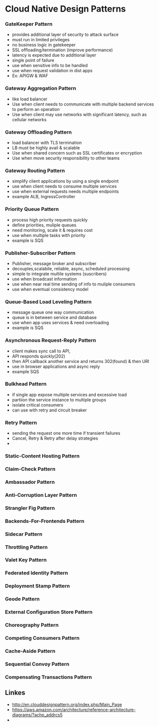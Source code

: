 # Cloud Native Design Patterns
### GateKeeper Pattern
  * provides additional layer of security to attack surface
  * must run in limited privileges
  * no business logic in gatekeeper
  * SSL offloading/termination (improve performance)
  * latency is expected due to additional layer
  * single point of failure
  * use when sensitive info to be handled
  * use when request validation in dist apps
  * Ex: APIGW & WAF
### Gateway Aggregation Pattern
  * like load balancer
  * Use when client needs to communicate with multiple backend services to perform an operation
  * Use when client may use networks with significant latency, such as cellular networks
### Gateway Offloading Pattern
  * load balancer with TLS termination
  * LB must be highly avail & scalable
  * Use when shared concern such as SSL certificates or encryption
  * Use when move security responsibility to other teams
### Gateway Routing Pattern
  * simplify client applications by using a single endpoint
  * use when client needs to consume multiple services
  * use when external requests needs multiple endpoints
  * example ALB, IngressController
### Priority Queue Pattern
  * process high priority requests quickly
  * define priorities, muliple queues 
  * need monitoring, scale it & requires cost
  * use when multiple tasks with priority
  * example is SQS
### Publisher-Subscriber Pattern
  * Publisher, message broker and subscriber
  * decouples,scalabile, reliable, async, scheduled processing
  * simple to integrate multile systems (suscribers)
  * use when broadcast information
  * use when near real time sending of info to muliple consumers
  * use when eventual consistency model
### Queue-Based Load Leveling Pattern
  * message queue one way communication
  * queue is in between service and database
  * use when app uses services & need overloading
  * example is SQS
### Asynchronous Request-Reply Pattern
  * client makes sync call to API, 
  * API responds quickly(202)
  * then API callback another service and returns 302(found) & then URI
  * use in browser applications and async reply
  * example SQS
### Bulkhead Pattern
  * if single app expose multiple services and excessive load
  * partiion the service instance to multiple groups
  * isolate critical consumers
  * can use with retry and circuit breaker
### Retry Pattern
  * sending the request one more time if transient failures
  * Cancel, Retry & Retry after delay strategies
  * 
### Static-Content Hosting Pattern
### Claim-Check Pattern
### Ambassador Pattern
### Anti-Corruption Layer Pattern
### Strangler Fig Pattern
### Backends-For-Frontends Pattern
### Sidecar Pattern
### Throttling Pattern
### Valet Key Pattern
### Federated Identity Pattern
### Deployment Stamp Pattern
### Geode Pattern
### External Configuration Store Pattern
### Choreography Pattern
### Competing Consumers Pattern
### Cache-Aside Pattern
### Sequential Convoy Pattern
### Compensating Transactions Pattern

## Linkes
- http://en.clouddesignpattern.org/index.php/Main_Page
- https://aws.amazon.com/architecture/reference-architecture-diagrams/?achp_addrcs5
- 